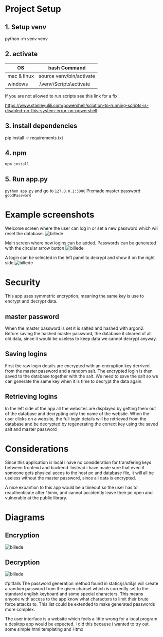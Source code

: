 # Project Setup

## 1. Setup venv
python -m venv venv

## 2. activate
|OS | bash Command |
|---|---------|
|mac & linux| source venv/bin/activate |
|windows| .\venv\Scripts\activate|

If you are not allowed to run scripts see this link for a fix:

https://www.stanleyulili.com/powershell/solution-to-running-scripts-is-disabled-on-this-system-error-on-powershell

## 3. install dependencies
pip install -r requirements.txt

## 4. npm
```npm install```

## 5. Run app.py
```python app.py```
and go to ```127.0.0.1:5000```
Premade master password: ```goodPassword```

# Example screenshots
Welcome screen where the user can log in or set a new password which will reset the database.
![billede](https://github.com/user-attachments/assets/0ebc231f-34e6-49e6-ab54-0f1bd5f0d7fc)

Main screen where new logins can be added. Passwords can be generated with the circular arrow button
![billede](https://github.com/user-attachments/assets/dc3c8c10-b953-4146-931b-4a588f043a98)

A login can be selected in the left panel to decrypt and show it on the right side
![billede](https://github.com/user-attachments/assets/21156b8b-78b7-4ba0-907e-83bb0270727b)

# Security
This app uses symmetric encryption, meaning the same key is use to encrypt and decrypt data.
## master password
When the master password is set it is salted and hashed with argon2. 
Before saving the hashed master password, the database it cleared of all old data, since it would be useless to keep data we cannot decrypt anyway.

## Saving logins
First the raw login details are encrypted with an encryption key derrived from the master password and a random salt.
The encrypted login is then saved to the database together with the salt. We need to save the salt so we can generate the same key when it is time to decrypt the data again.

## Retrieving logins
In the left side of the app all the websites are displayed by getting them out of the database and decrypting only the name of the website.
When the user clicks on a website, the full login details will be retrieved from the database and be decrypted by regenerating the correct key using the saved salt and master password

# Considerations
Since this application is local i have no consideration for transfering keys between frontend and backend. 
Instead i have made sure that even if someone gets physical acces to the host pc and database file, it will all be useless without the master password, since all data is encrypted.

A nice expantion to this app would be a timeout so the user has to reauthenticate after 15min, and cannot accidently leave their pc open and vulnerable at the public library.

# Diagrams
## Encryption
![billede](https://github.com/user-attachments/assets/def7d068-f360-4438-9670-1c08cdee7841)

## Decryption
![billede](https://github.com/user-attachments/assets/b3020d77-f8a9-4897-966c-f87e5fa1d143)

#pitfalls 
The password generation method found in static/js/util.js will create a random password from the given charset which is currently set to the standard english keyboard and some special characters. This means anyone with access to the app know what characters to limit their brute force attacks to. This list could be extended to make generated passwords more complex.

The user interface is a website which feels a little wrong for a local program a desktop app would be expected. I did this because i wanted to try out some simple html templating and Htmx


